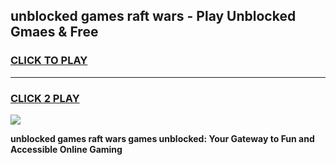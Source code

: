 
## unblocked games raft wars - Play Unblocked Gmaes & Free
<h3>
<a href="https://news.freeplayer.one?title=unblocked_games_raft_wars&ref=16F">CLICK TO PLAY</a></h3>
<hr>

<h3>
<a href="https://news.freeplayer.one?title=unblocked_games_raft_wars&ref=16F">CLICK 2 PLAY</a>
  
</h3>

<a href="https://news.freeplayer.one?title=unblocked_games_raft_wars&ref=16F/"><img src="https://clearcache.store/games.png"></a>


**unblocked games raft wars games unblocked: Your Gateway to Fun and Accessible Online Gaming**
